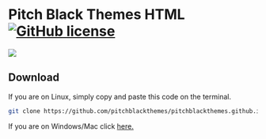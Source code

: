 # Pitch Black Themes HTML [![GitHub license](https://img.shields.io/github/license/mashape/apistatus.svg)](https://github.com/pitchblackthemes/pitchblackthemes.github.io/blob/master/LICENSE)
<img src="https://github.com/pitchblackthemes/pitchblackthemes.github.io/blob/master/pb.png"/>

## Download 

If you are on Linux, simply copy and paste this code on the terminal.

```bash
git clone https://github.com/pitchblackthemes/pitchblackthemes.github.io.git
```

If you are on Windows/Mac click <a href="https://github.com/pitchblackthemes/pitchblackthemes.github.io/archive/master.zip">here.</a>
